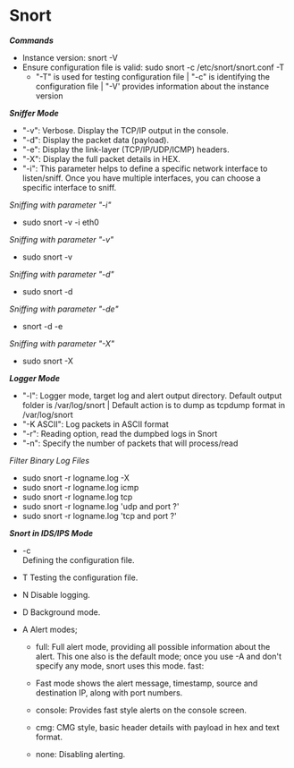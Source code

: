# Snort

***Commands***
- Instance version: snort -V
- Ensure configuration file is valid: sudo snort -c /etc/snort/snort.conf -T
  - "-T" is used for testing configuration file | "-c" is identifying the configuration file | "-V' provides information about the instance version

***Sniffer Mode***
-  "-v": Verbose. Display the TCP/IP output in the console.
- "-d": Display the packet data (payload).
- "-e": Display the link-layer (TCP/IP/UDP/ICMP) headers. 
- "-X":	Display the full packet details in HEX.
- "-i":	This parameter helps to define a specific network interface to listen/sniff. Once you have multiple interfaces, you can choose a specific interface to sniff.  

*Sniffing with parameter "-i"*
- sudo snort -v -i eth0

*Sniffing with parameter "-v"*
- sudo snort -v

*Sniffing with parameter "-d"*
- sudo snort -d

*Sniffing with parameter "-de"*
- snort -d -e

*Sniffing with parameter "-X"*
- sudo snort -X

***Logger Mode***
- "-l": Logger mode, target log and alert output directory. Default output folder is /var/log/snort | Default action is to dump as tcpdump format in /var/log/snort
- "-K ASCII": Log packets in ASCII format
- "-r": Reading option, read the dumpbed logs in Snort
- "-n": Specify the number of packets that will process/read

*Filter Binary Log Files*
- sudo snort -r logname.log -X
- sudo snort -r logname.log icmp
- sudo snort -r logname.log tcp
- sudo snort -r logname.log 'udp and port ?'
- sudo snort -r logname.log 'tcp and port ?'

***Snort in IDS/IPS Mode***
- -c	
Defining the configuration file.

- T	Testing the configuration file.
- N	Disable logging.
- D	Background mode.
- A	Alert modes;

  - full: Full alert mode, providing all possible information about the alert. This one also is the default mode; once you use -A and don't specify any mode, snort uses this mode.
fast:
  - Fast mode shows the alert message, timestamp, source and destination IP, along with port numbers.

  - console: Provides fast style alerts on the console screen.

  - cmg: CMG style, basic header details with payload in hex and text format.

  - none: Disabling alerting.
